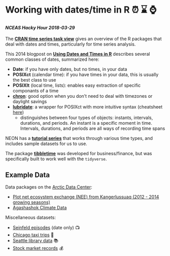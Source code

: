 # Working with dates/time in R :alarm_clock: :hourglass: :watch:
#### _NCEAS Hacky Hour 2018-03-29_

The **[CRAN time series task view](https://cran.r-project.org/web/views/TimeSeries.html)** gives an overview of the R packages that deal with dates and times, particularly for time series analysis. 

This 2014 blogpost on **[Using Dates and Times in R](https://www.r-bloggers.com/using-dates-and-times-in-r/)** describes several common classes of dates, summarized here:

- **Date**: if you have only dates, but no times, in your data
- **POSIXct** (calendar time): if you have times in your data, this is usually the best class to use
- **POSIXlt** (local time, lists): enables easy extraction of specific componants of a time
- **[chron](https://cran.r-project.org/web/packages/chron/chron.pdf)**: good option when you don’t need to deal with timezones or daylight savings
- **[lubridate](https://cran.r-project.org/web/packages/lubridate/vignettes/lubridate.html)**: a wrapper for POSIXct with more intuitive syntax (cheatsheet [here](https://github.com/rstudio/cheatsheets/raw/master/lubridate.pdf))
    - distinguishes between four types of objects: instants, intervals, durations, and periods. An instant is a specific moment in time. Intervals, durations, and periods are all ways of recording time spans

NEON has a **[tutorial series](http://www.neonscience.org/tabular-time-series)** that works through various time types, and includes sample datasets for us to use.

The package **[tibbletime](https://business-science.github.io/tibbletime/index.html)** was developed for business/finance, but was specifically built to work well with the `tidyverse`.

## Example Data

Data packages on the [Arctic Data Center](arcticdata.io):

- [Plot net ecosystem exchange (NEE) from Kangerlussuaq (2012 - 2014 growing seasons)](https://arcticdata.io/catalog/#view/doi:10.18739/A2469W)
- [Agashashok Climate Data](https://arcticdata.io/catalog/#view/doi:10.18739/A2FW9K)

Miscellaneous datasets:

- [Seinfeld episodes](https://www.kaggle.com/thec03u5/seinfeld-chronicles/data) (date only) :tv:
- [Chicago taxi trips](https://www.kaggle.com/chicago/chicago-taxi-rides-2016/data) :taxi:
- [Seattle library data](https://www.kaggle.com/seattle-public-library/seattle-library-checkout-records/data) :books:
- [Stock market records](https://www.kaggle.com/deeiip/1m-real-time-stock-market-data-nse/data) :moneybag:
